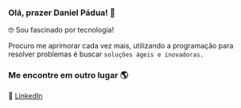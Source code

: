 ### Olá, prazer Daniel Pádua! 👋

🤓 Sou fascinado por tecnologia!

Procuro me aprimorar cada vez mais, utilizando a programação para resolver problemas é buscar `soluções ágeis e inovadoras.`

### Me encontre em outro lugar 🌎

💼 [LinkedIn](https://www.linkedin.com/in/dnpadua/)
